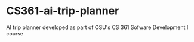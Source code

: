 # CS361-ai-trip-planner
AI trip planner developed as part of OSU's CS 361 Sofware Development I course
